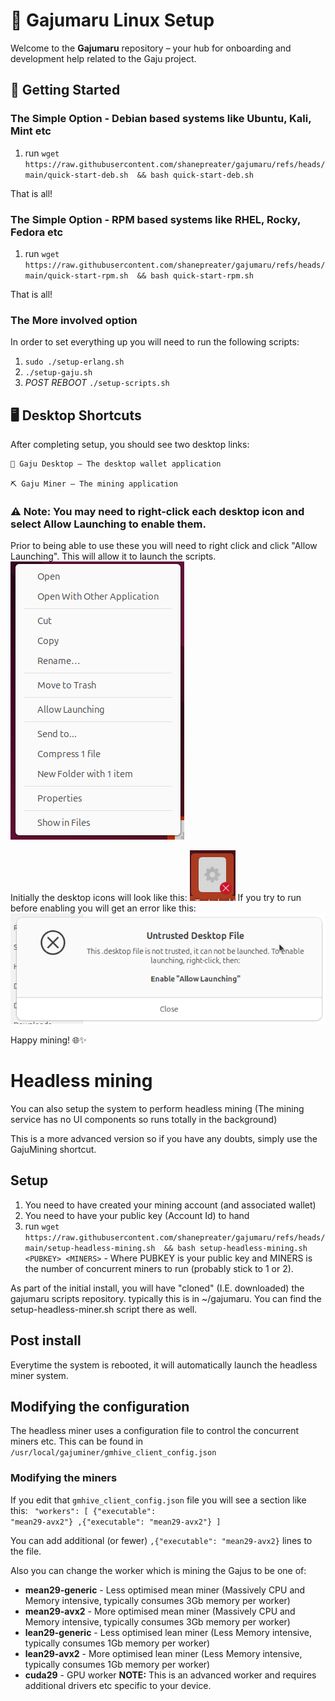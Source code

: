 # 🌳 Gajumaru Linux Setup

Welcome to the **Gajumaru** repository – your hub for onboarding and development help related to the Gaju project.

## 🚀 Getting Started
### The Simple Option - Debian based systems like Ubuntu, Kali, Mint etc
1. run `wget https://raw.githubusercontent.com/shanepreater/gajumaru/refs/heads/main/quick-start-deb.sh  && bash quick-start-deb.sh`

That is all!
### The Simple Option - RPM based systems like RHEL, Rocky, Fedora etc
1. run `wget https://raw.githubusercontent.com/shanepreater/gajumaru/refs/heads/main/quick-start-rpm.sh  && bash quick-start-rpm.sh`

That is all!

### The More involved option
In order to set everything up you will need to run the following scripts:
1. `sudo ./setup-erlang.sh`
2. `./setup-gaju.sh`
3. *POST REBOOT* `./setup-scripts.sh`

## 🖥️ Desktop Shortcuts

After completing setup, you should see two desktop links:

    💼 Gaju Desktop – The desktop wallet application

    ⛏️ Gaju Miner – The mining application

    
### ⚠️  Note: You may need to right-click each desktop icon and select Allow Launching to enable them.

Prior to being able to use these you will need to right click and click "Allow Launching". This will allow it to launch the scripts.
![Context menu](images/context-menu.png?raw=true "Context menu")

Initially the desktop icons will look like this: ![Desktop icon pre-enabling](images/icon-with-cross.png?raw=true "Cleanly installed icon")
If you try to run before enabling you will get an error like this: ![Launch error](images/launch-fail.png?raw=true "Launcher failure")


Happy mining! 🌐✨

# Headless mining
You can also setup the system to perform headless mining (The mining service has no UI components so runs totally in the background)

This is a more advanced version so if you have any doubts, simply use the GajuMining shortcut.

## Setup
1. You need to have created your mining account (and associated wallet)
2. You need to have your public key (Account Id) to hand
3. run `wget https://raw.githubusercontent.com/shanepreater/gajumaru/refs/heads/main/setup-headless-mining.sh  && bash setup-headless-mining.sh <PUBKEY> <MINERS>` - Where PUBKEY is your public key and MINERS is the number of concurrent miners to run (probably stick to 1 or 2).

As part of the initial install, you will have "cloned" (I.E. downloaded) the gajumaru scripts repository. typically this is in ~/gajumaru.
You can find the setup-headless-miner.sh script there as well.

## Post install
Everytime the system is rebooted, it will automatically launch the headless miner system.

## Modifying the configuration
The headless miner uses a configuration file to control the concurrent miners etc. This can be found in `/usr/local/gajuminer/gmhive_client_config.json`

### Modifying the miners
If you edit that `gmhive_client_config.json` file you will see a section like this:
<code>
  "workers": [
    {"executable": "mean29-avx2"}
    ,{"executable": "mean29-avx2"}
  ]
</code>

You can add additional (or fewer) `,{"executable": "mean29-avx2}` lines to the file. 

Also you can change the worker which is mining the Gajus to be one of:
* **mean29-generic** - Less optimised mean miner (Massively CPU and Memory intensive, typically consumes 3Gb memory per worker)
* **mean29-avx2** - More optimised mean miner (Massively CPU and Memory intensive, typically consumes 3Gb memory per worker)
* **lean29-generic** - Less optimised lean miner (Less Memory intensive, typically consumes 1Gb memory per worker)
* **lean29-avx2** - More optimised lean miner (Less Memory intensive, typically consumes 1Gb memory per worker)
* **cuda29** - GPU worker **NOTE:** This is an advanced worker and requires additional drivers etc specific to your device.
